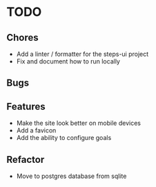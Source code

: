 # TODO 

## Chores 
- Add a linter / formatter for the steps-ui project 
- Fix and document how to run locally 

## Bugs 

## Features 
- Make the site look better on mobile devices 
- Add a favicon 
- Add the ability to configure goals 

## Refactor 
- Move to postgres database from sqlite